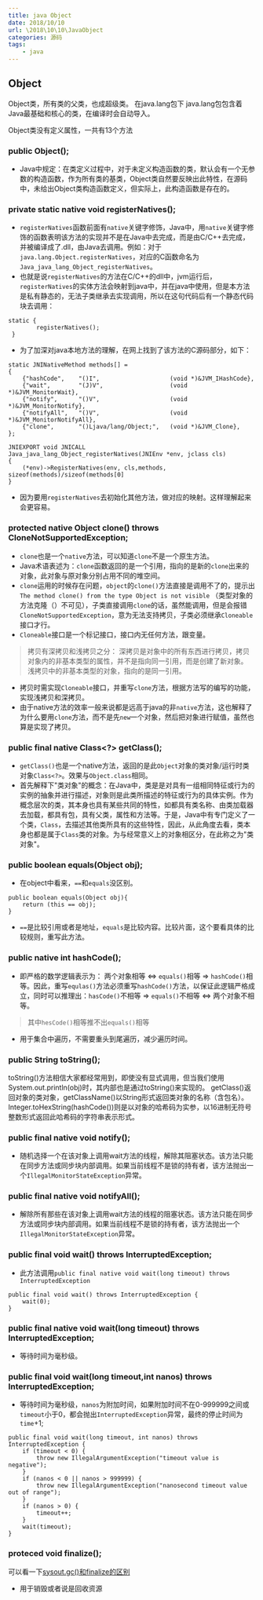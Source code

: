 ```yaml
---
title: java Object
date: 2018/10/10
url: \2018\10\10\JavaObject
categories: 源码
tags: 
	- java
---
```

 <meta name="referrer" content="no-referrer" />

## Object
Object类，所有类的父类，也成超级类。
在java.lang包下
java.lang包包含着Java最基础和核心的类，在编译时会自动导入。
<!-- more -->
Object类没有定义属性，一共有13个方法
### public Object();

* Java中规定：在类定义过程中，对于未定义构造函数的类，默认会有一个无参数的构造函数，作为所有类的基类，Object类自然要反映出此特性，在源码中，未给出Object类构造函数定义，但实际上，此构造函数是存在的。

### private static native void registerNatives();

* `registerNatives`函数前面有`native`关键字修饰，Java中，用`native`关键字修饰的函数表明该方法的实现并不是在Java中去完成，而是由C/C++去完成，并被编译成了.dll，由Java去调用。例如：对于`java.lang.Object.registerNatives`，对应的C函数命名为`Java_java_lang_Object_registerNatives`。
* 也就是说`registerNatives`的方法在C/C++的dll中，jvm运行后，`registerNatives`的实体方法会映射到java中，并在java中使用，但是本方法是私有静态的，无法子类继承去实现调用，所以在这句代码后有一个静态代码块去调用：

```
static {
        registerNatives();
 }
```

* 为了加深对java本地方法的理解，在网上找到了该方法的C源码部分，如下：

```
static JNINativeMethod methods[] = 
{
    {"hashCode",    "()I",                    (void *)&JVM_IHashCode},
    {"wait",        "(J)V",                   (void *)&JVM_MonitorWait},
    {"notify",      "()V",                    (void *)&JVM_MonitorNotify},
    {"notifyAll",   "()V",                    (void *)&JVM_MonitorNotifyAll},
    {"clone",       "()Ljava/lang/Object;",   (void *)&JVM_Clone},
};

JNIEXPORT void JNICALL
Java_java_lang_Object_registerNatives(JNIEnv *env, jclass cls)
{
    (*env)->RegisterNatives(env, cls,methods, sizeof(methods)/sizeof(methods[0]
}
```

* 因为要用`registerNatives`去初始化其他方法，做对应的映射。这样理解起来会更容易。

### protected native Object clone() throws CloneNotSupportedException;

* `clone`也是一个`native`方法，可以知道`clone`不是一个原生方法。
* Java术语表述为：`clone`函数返回的是一个引用，指向的是新的`clone`出来的对象，此对象与原对象分别占用不同的堆空间。
* `clone`运用的时候存在问题，`object`的`clone()`方法直接是调用不了的，提示出`The method clone() from the type Object is not visible`
（类型对象的方法克隆（）不可见），子类直接调用`clone`的话，虽然能调用，但是会报错`CloneNotSupportedException`，意为无法支持拷贝，子类必须继承`Cloneable`接口才行。
* `Cloneable`接口是一个标记接口，接口内无任何方法，跟变量。

> 拷贝有深拷贝和浅拷贝之分：
深拷贝是对象中的所有东西进行拷贝，拷贝对象内的非基本类型的属性，并不是指向同一引用，而是创建了新对象。
浅拷贝中的非基本类型的对象，指向的是同一引用。

* 拷贝时需实现`Cloneable`接口，并重写`clone`方法，根据方法写的编写的功能，实现浅拷贝和深拷贝。
* 由于native方法的效率一般来说都是远高于java的非`native`方法，这也解释了为什么要用`clone`方法，而不是先`new`一个对象，然后把对象进行赋值，虽然也算是实现了拷贝。

### public final native Class<?> getClass();

* `getClass()`也是一个native方法，返回的是此`Object`对象的类对象/运行时类对象`Class<?>`。效果与`Object.class`相同。
* 首先解释下"类对象"的概念：在Java中，类是是对具有一组相同特征或行为的实例的抽象并进行描述，对象则是此类所描述的特征或行为的具体实例。作为概念层次的类，其本身也具有某些共同的特性，如都具有类名称、由类加载器去加载，都具有包，具有父类，属性和方法等。于是，Java中有专门定义了一个类，`Class`，去描述其他类所具有的这些特性，因此，从此角度去看，类本身也都是属于`Class`类的对象。为与经常意义上的对象相区分，在此称之为"类对象"。

### public boolean equals(Object obj);

* 在object中看来，`==`和`equals`没区别。

```
public boolean equals(Object obj){
    return (this == obj);
}
```

* `==`是比较引用或者是地址，`equals`是比较内容。比较片面，这个要看具体的比较规则，重写此方法。

### public native int hashCode();

* 即严格的数学逻辑表示为： 两个对象相等 <=>  `equals()`相等  => `hashCode()`相等。因此，重写`equlas()`方法必须重写`hashCode()`方法，以保证此逻辑严格成立，同时可以推理出：`hasCode()`不相等 => `equals()`不相等 <=> 两个对象不相等。

> 其中`hesCode()`相等推不出`equals()`相等

* 用于集合中遍历，不需要重头到尾遍历，减少遍历时间。

### public String toString();
toString()方法相信大家都经常用到，即使没有显式调用，但当我们使用System.out.println(obj)时，其内部也是通过toString()来实现的。
getClass()返回对象的类对象，getClassName()以String形式返回类对象的名称（含包名）。Integer.toHexString(hashCode())则是以对象的哈希码为实参，以16进制无符号整数形式返回此哈希码的字符串表示形式。

### public final native void notify();

* 随机选择一个在该对象上调用wait方法的线程，解除其阻塞状态。该方法只能在同步方法或同步块内部调用。如果当前线程不是锁的持有者，该方法抛出一个`IllegalMonitorStateException`异常。

### public final native void notifyAll();

* 解除所有那些在该对象上调用wait方法的线程的阻塞状态。该方法只能在同步方法或同步块内部调用。如果当前线程不是锁的持有者，该方法抛出一个`IllegalMonitorStateException`异常。

### public final void wait() throws InterruptedException;

* 此方法调用`public final native void wait(long timeout) throws InterruptedException`

```
public final void wait() throws InterruptedException {
    wait(0);
}
```
### public final native void wait(long timeout) throws InterruptedException;

* 等待时间为毫秒级。

### public final void wait(long timeout,int nanos) throws InterruptedException;

* 等待时间为毫秒级，`nanos`为附加时间，如果附加时间不在0-999999之间或`timeout`小于0，都会抛出`InterruptedException`异常，最终的停止时间为`time`+1;

```
public final void wait(long timeout, int nanos) throws InterruptedException {
    if (timeout < 0) {
        throw new IllegalArgumentException("timeout value is negative");
    }
    if (nanos < 0 || nanos > 999999) {
        throw new IllegalArgumentException("nanosecond timeout value out of range");
    }
    if (nanos > 0) {
        timeout++;
    }
    wait(timeout);
}
```

### proteced void finalize();
可以看一下[sysout.gc()和finalize的区别](/2018/10/11/GcAndFinalize)

* 用于销毁或者说是回收资源



